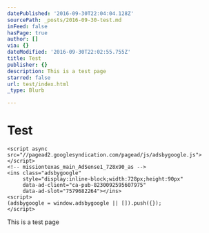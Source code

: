 ```yaml
---
datePublished: '2016-09-30T22:04:04.128Z'
sourcePath: _posts/2016-09-30-test.md
inFeed: false
hasPage: true
author: []
via: {}
dateModified: '2016-09-30T22:02:55.755Z'
title: Test
publisher: {}
description: This is a test page
starred: false
url: test/index.html
_type: Blurb

---
```

# Test

    <script async src="//pagead2.googlesyndication.com/pagead/js/adsbygoogle.js"></script>
    <!-- missiontexas_main_AdSense1_728x90_as -->
    <ins class="adsbygoogle"
         style="display:inline-block;width:728px;height:90px"
         data-ad-client="ca-pub-8230092595607975"
         data-ad-slot="7579682264"></ins>
    <script>
    (adsbygoogle = window.adsbygoogle || []).push({});
    </script>

This is a test page